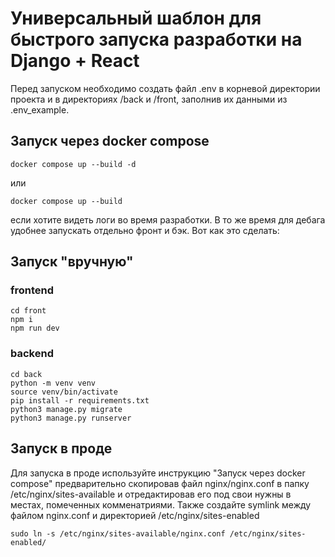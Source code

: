 # Универсальный шаблон для быстрого запуска разработки на Django + React

Перед запуском необходимо создать файл .env в корневой директории проекта и в директориях /back и /front, заполнив их данными из .env_example.

## Запуск через docker compose
```shell
docker compose up --build -d
```
или
```shell
docker compose up --build
```
если хотите видеть логи во время разработки. В то же время для дебага удобнее запускать отдельно фронт и бэк.
Вот как это сделать:
## Запуск "вручную"
### frontend
```shell
cd front
npm i
npm run dev
```
### backend
```shell
cd back
python -m venv venv
source venv/bin/activate
pip install -r requirements.txt
python3 manage.py migrate
python3 manage.py runserver
```

## Запуск в проде
Для запуска в проде используйте инструкцию "Запуск через docker compose" предварительно скопировав файл nginx/nginx.conf в папку /etc/nginx/sites-available и отредактировав его под свои нужны в местах, помеченных комменатриями. Также создайте symlink между файлом nginx.conf и директорией /etc/nginx/sites-enabled
```shell
sudo ln -s /etc/nginx/sites-available/nginx.conf /etc/nginx/sites-enabled/
```
